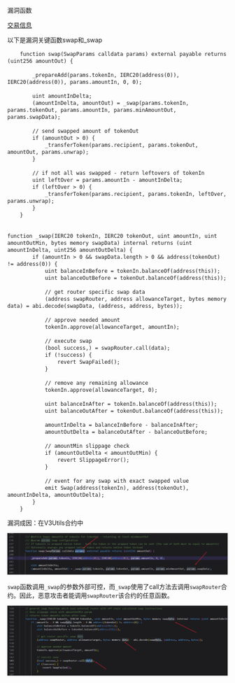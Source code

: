 漏洞函数

[交易信息](https://dashboard.tenderly.co/tx/mainnet/0xdaccbc437cb07427394704fbcc8366589ffccf974ec6524f3483844b043f31d5/debugger?trace=0.4.0)

以下是漏洞关键函数swap和_swap

```solidity
    function swap(SwapParams calldata params) external payable returns (uint256 amountOut) {

        _prepareAdd(params.tokenIn, IERC20(address(0)), IERC20(address(0)), params.amountIn, 0, 0);

        uint amountInDelta;
        (amountInDelta, amountOut) = _swap(params.tokenIn, params.tokenOut, params.amountIn, params.minAmountOut, params.swapData);

        // send swapped amount of tokenOut
        if (amountOut > 0) {
            _transferToken(params.recipient, params.tokenOut, amountOut, params.unwrap);
        }

        // if not all was swapped - return leftovers of tokenIn
        uint leftOver = params.amountIn - amountInDelta;
        if (leftOver > 0) {
            _transferToken(params.recipient, params.tokenIn, leftOver, params.unwrap);
        }
    }
    
    
function _swap(IERC20 tokenIn, IERC20 tokenOut, uint amountIn, uint amountOutMin, bytes memory swapData) internal returns (uint amountInDelta, uint256 amountOutDelta) {
        if (amountIn > 0 && swapData.length > 0 && address(tokenOut) != address(0)) {
            uint balanceInBefore = tokenIn.balanceOf(address(this));
            uint balanceOutBefore = tokenOut.balanceOf(address(this));

            // get router specific swap data
            (address swapRouter, address allowanceTarget, bytes memory data) = abi.decode(swapData, (address, address, bytes));

            // approve needed amount
            tokenIn.approve(allowanceTarget, amountIn);

            // execute swap
            (bool success,) = swapRouter.call(data);
            if (!success) {
                revert SwapFailed();
            }

            // remove any remaining allowance
            tokenIn.approve(allowanceTarget, 0);

            uint balanceInAfter = tokenIn.balanceOf(address(this));
            uint balanceOutAfter = tokenOut.balanceOf(address(this));

            amountInDelta = balanceInBefore - balanceInAfter;
            amountOutDelta = balanceOutAfter - balanceOutBefore;

            // amountMin slippage check
            if (amountOutDelta < amountOutMin) {
                revert SlippageError();
            }

            // event for any swap with exact swapped value
            emit Swap(address(tokenIn), address(tokenOut), amountInDelta, amountOutDelta);
        }
    }

```

漏洞成因：在V3Utils合约中

![image-20230722204852491](https://raw.githubusercontent.com/m1crofan/image/main/image-20230722204852491.png)

`swap`函数调用`_swap`的参数外部可控，而`_swap`使用了call方法去调用`swapRouter`合约。因此，恶意攻击者能调用`swapRouter`该合约的任意函数。

![image-20230722205358381](https://raw.githubusercontent.com/m1crofan/image/main/image-20230722205358381.png)
